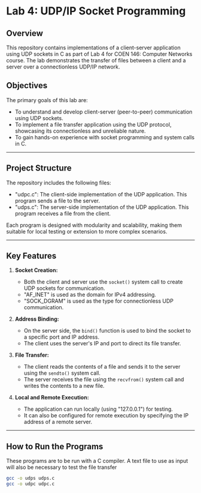 # Lab 4: UDP/IP Socket Programming

## **Overview**
This repository contains implementations of a client-server application using UDP sockets in C as part of Lab 4 for COEN 146: Computer Networks course. The lab demonstrates the transfer of files between a client and a server over a connectionless UDP/IP network.

## **Objectives**
The primary goals of this lab are:
- To understand and develop client-server (peer-to-peer) communication using UDP sockets.
- To implement a file transfer application using the UDP protocol, showcasing its connectionless and unreliable nature.
- To gain hands-on experience with socket programming and system calls in C.

---

## **Project Structure**
The repository includes the following files:
- "udpc.c": The client-side implementation of the UDP application. This program sends a file to the server.
- "udps.c": The server-side implementation of the UDP application. This program receives a file from the client.

Each program is designed with modularity and scalability, making them suitable for local testing or extension to more complex scenarios.

---

## **Key Features**
1. **Socket Creation:** 
   - Both the client and server use the `socket()` system call to create UDP sockets for communication.
   - "AF_INET" is used as the domain for IPv4 addressing.
   - "SOCK_DGRAM" is used as the type for connectionless UDP communication.

2. **Address Binding:**
   - On the server side, the `bind()` function is used to bind the socket to a specific port and IP address.
   - The client uses the server's IP and port to direct its file transfer.

3. **File Transfer:**
   - The client reads the contents of a file and sends it to the server using the `sendto()` system call.
   - The server receives the file using the `recvfrom()` system call and writes the contents to a new file.

4. **Local and Remote Execution:**
   - The application can run locally (using "127.0.0.1") for testing.
   - It can also be configured for remote execution by specifying the IP address of a remote server.

---

## **How to Run the Programs**
These programs are to be run with a C compiler. A text file to use as input will also be necessary to test the file transfer
   ```bash
   gcc -o udps udps.c
   gcc -o udpc udpc.c
